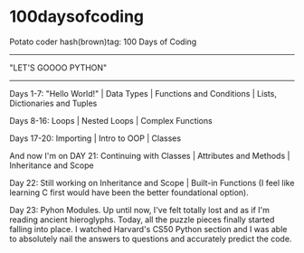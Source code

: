 # 100daysofcoding

Potato coder hash(brown)tag: 100 Days of Coding

********************

"LET'S GOOOO PYTHON"
********************
Days 1-7: "Hello World!"  |  Data Types  |  Functions and Conditions  |  Lists, Dictionaries and Tuples

Days 8-16: Loops  |  Nested Loops  | Complex Functions  

Days 17-20:  Importing |  Intro to OOP  |  Classes

And now I'm on DAY 21: Continuing with Classes  | Attributes and Methods  |  Inheritance and Scope

Day 22: Still working on Inheritance and Scope | Built-in Functions (I feel like learning C first would have been the better foundational option). 

Day 23: Pyhon Modules. Up until now, I've felt totally lost and as if I'm reading ancient hieroglyphs. Today, all the puzzle pieces finally started falling into place. I watched Harvard's CS50 Python section and I was able to absolutely nail the answers to questions and accurately predict the code. 
